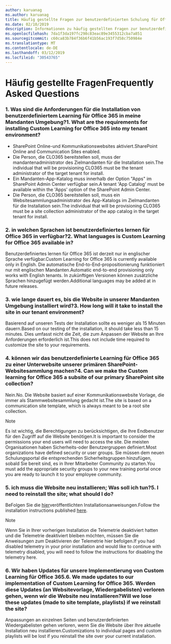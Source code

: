 ```yaml
---
author: karuanag
ms.author: karuanag
title: Häufig gestellte Fragen zur benutzerdefinierten Schulung für Office 365-Lösungen
ms.date: 02/10/2019
description: Informationen zu häufig gestellten Fragen zur benutzerdefinierten Schulung für Office 365
ms.openlocfilehash: 7da1f3da197fc298c83eac89e3455312cba7a851
ms.sourcegitcommit: c60ca83b784f36b6f41b56ac193f7d58c750984e
ms.translationtype: MT
ms.contentlocale: de-DE
ms.lasthandoff: 03/12/2019
ms.locfileid: "30543765"
---
```

# <a name="frequently-asked-questions"></a><span data-ttu-id="4923c-103">Häufig gestellte Fragen</span><span class="sxs-lookup"><span data-stu-id="4923c-103">Frequently Asked Questions</span></span>

### <a name="1-what-are-the-requirements-for-installing-custom-learning-for-office-365-into-my-tenant-environment"></a><span data-ttu-id="4923c-104">1. Was sind die Anforderungen für die Installation von benutzerdefiniertem Learning für Office 365 in meine Mandanten Umgebung?</span><span class="sxs-lookup"><span data-stu-id="4923c-104">1. What are the requirements for installing Custom Learning for Office 365 into my tenant environment?</span></span>

- <span data-ttu-id="4923c-105">SharePoint Online-und Kommunikationswebsites aktiviert.</span><span class="sxs-lookup"><span data-stu-id="4923c-105">SharePoint Online and Communication Sites enabled.</span></span>
- <span data-ttu-id="4923c-106">Die Person, die CLO365 bereitstellen soll, muss der mandantenadministrator des Zielmandanten für die Installation sein.</span><span class="sxs-lookup"><span data-stu-id="4923c-106">The individual that will be provisioning CLO365 must be the tenant administrator of the target tenant for install.</span></span>
- <span data-ttu-id="4923c-107">Ein Mandanten-App-Katalog muss innerhalb der Option "Apps" im SharePoint Admin Center verfügbar sein.</span><span class="sxs-lookup"><span data-stu-id="4923c-107">A tenant 'App Catalog' must be available within the 'Apps' option of the SharePoint Admin Center.</span></span>
- <span data-ttu-id="4923c-108">Die Person, die CLO365 bereitstellen soll, muss ein Websitesammlungsadministrator des App-Katalogs im Zielmandanten für die Installation sein.</span><span class="sxs-lookup"><span data-stu-id="4923c-108">The individual that will be provisioning CLO365 must be a site collection administrator of the app catalog in the target tenant for install.</span></span>

### <a name="2-what-languages-is-custom-learning-for-office-365-available-in"></a><span data-ttu-id="4923c-109">2. in welchen Sprachen ist benutzerdefiniertes lernen für Office 365 in verfügbar?</span><span class="sxs-lookup"><span data-stu-id="4923c-109">2. What languages is Custom Learning for Office 365 available in?</span></span>

<span data-ttu-id="4923c-110">Benutzerdefiniertes lernen für Office 365 ist derzeit nur in englischer Sprache verfügbar.</span><span class="sxs-lookup"><span data-stu-id="4923c-110">Custom Learning for Office 365 is currently available only in English.</span></span> <span data-ttu-id="4923c-111">Die automatische End-to-End-propositionierung funktioniert nur mit englischen Mandanten.</span><span class="sxs-lookup"><span data-stu-id="4923c-111">Automatic end-to-end provisioning only works with English tenants.</span></span> <span data-ttu-id="4923c-112">In zukünftigen Versionen können zusätzliche Sprachen hinzugefügt werden.</span><span class="sxs-lookup"><span data-stu-id="4923c-112">Additional languages may be added at in future releases.</span></span>

### <a name="3-how-long-will-it-take-to-install-the-site-in-our-tenant-environment"></a><span data-ttu-id="4923c-113">3. wie lange dauert es, bis die Website in unserer Mandanten Umgebung installiert wird?</span><span class="sxs-lookup"><span data-stu-id="4923c-113">3. How long will it take to install the site in our tenant environment?</span></span>

<span data-ttu-id="4923c-114">Basierend auf unseren Tests der Installation sollte es weniger als 15 Minuten dauern.</span><span class="sxs-lookup"><span data-stu-id="4923c-114">Based on our testing of the installation, it should take less than 15 minutes.</span></span> <span data-ttu-id="4923c-115">Dies umfasst nicht die Zeit, die zum Anpassen der Website an Ihre Anforderungen erforderlich ist.</span><span class="sxs-lookup"><span data-stu-id="4923c-115">This does not include time required to customize the site to your requirements.</span></span>

### <a name="4-can-we-make-the-custom-learning-for-office-365-a-subsite-of-our-primary-sharepoint-site-collection"></a><span data-ttu-id="4923c-116">4. können wir das benutzerdefinierte Learning für Office 365 zu einer Unterwebsite unserer primären SharePoint-Websitesammlung machen?</span><span class="sxs-lookup"><span data-stu-id="4923c-116">4. Can we make the Custom learning for Office 365 a subsite of our primary SharePoint site collection?</span></span>

<span data-ttu-id="4923c-117">Nein.</span><span class="sxs-lookup"><span data-stu-id="4923c-117">No.</span></span> <span data-ttu-id="4923c-118">Die Website basiert auf einer Kommunikationswebsite Vorlage, die immer als Stammwebsitesammlung gedacht ist.</span><span class="sxs-lookup"><span data-stu-id="4923c-118">The site is based on a communication site template, which is always meant to be a root site collection.</span></span>

> [!NOTE]
> <span data-ttu-id="4923c-119">Es ist wichtig, die Berechtigungen zu berücksichtigen, die Ihre Endbenutzer für den Zugriff auf die Website benötigen.</span><span class="sxs-lookup"><span data-stu-id="4923c-119">It is important to consider the permissions your end users will need to access the site.</span></span> <span data-ttu-id="4923c-120">Die meisten Organisationen haben Sicherheits-oder Benutzergruppen definiert.</span><span class="sxs-lookup"><span data-stu-id="4923c-120">Most organizations have defined security or user groups.</span></span> <span data-ttu-id="4923c-121">Sie müssen dem neuen Schulungsportal die entsprechenden Sicherheitsgruppen hinzufügen, sobald Sie bereit sind, es in Ihrer Mitarbeiter Community zu starten.</span><span class="sxs-lookup"><span data-stu-id="4923c-121">You must add the appropriate security groups to your new training portal once you are ready to launch it to your employee community.</span></span>

### <a name="5-i-need-to-reinstall-the-site-what-should-i-do"></a><span data-ttu-id="4923c-122">5. ich muss die Website neu installieren; Was soll ich tun?</span><span class="sxs-lookup"><span data-stu-id="4923c-122">5. I need to reinstall the site; what should I do?</span></span>

<span data-ttu-id="4923c-123">BeFolgen Sie die [hier](custom_provision.md)veröffentlichten Installationsanweisungen.</span><span class="sxs-lookup"><span data-stu-id="4923c-123">Follow the installation instructions published [here](custom_provision.md).</span></span>

> [!NOTE]
> <span data-ttu-id="4923c-124">Wenn Sie in Ihrer vorherigen Installation die Telemetrie deaktiviert hatten und die Telemetrie deaktiviert bleiben möchten, müssen Sie die Anweisungen zum Deaktivieren der Telemetrie hier befolgen.</span><span class="sxs-lookup"><span data-stu-id="4923c-124">If you had disabled telemetry in your prior installation and would like to continue with telemetry disabled, you will need to follow the instructions for disabling the telemetry here.</span></span>

### <a name="6-we-made-updates-to-our-implementation-of-custom-learning-for-office-365-will-we-lose-these-updates-made-to-site-template-playlists-if-we-reinstall-the-site"></a><span data-ttu-id="4923c-125">6. Wir haben Updates für unsere Implementierung von Custom Learning für Office 365.</span><span class="sxs-lookup"><span data-stu-id="4923c-125">6. We made updates to our implementation of Custom Learning for Office 365.</span></span> <span data-ttu-id="4923c-126">Werden diese Updates (an Websitevorlage, Wiedergabelisten) verloren gehen, wenn wir die Website neu installieren?</span><span class="sxs-lookup"><span data-stu-id="4923c-126">Will we lose these updates (made to site template, playlists) if we reinstall the site?</span></span>

<span data-ttu-id="4923c-127">Anpassungen an einzelnen Seiten und benutzerdefinierten Wiedergabelisten gehen verloren, wenn Sie die Website über Ihre aktuelle Installation neu installieren.</span><span class="sxs-lookup"><span data-stu-id="4923c-127">Customizations to individual pages and custom playlists will be lost if you reinstall the site over your current installation.</span></span>  